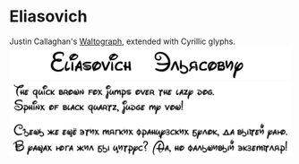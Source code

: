 # Eliasovich

Justin Callaghan's [Waltograph](https://mickeyavenue.com/fonts/waltograph/), extended with Cyrillic glyphs.
![eliasovich_title](documentation/eliasovich_title.png)
![eliasovich_pangrams](documentation/eliasovich_pangrams.png)
